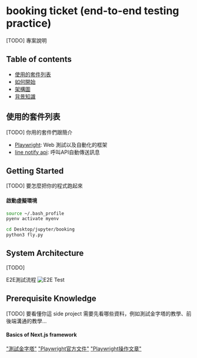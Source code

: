 # booking ticket (end-to-end testing practice)
[TODO] 專案說明

## Table of contents

- <a href="#tech-stack">使用的套件列表</a>
- <a href="#getting-started">如何開始</a>
- <a href="#system-architecture">架構圖</a>
- <a href="#prerequisite">背景知識</a>

<h2 id="tech-stack">使用的套件列表</h2>

[TODO] 你用的套件們跟簡介

- [Playwright](https://github.com/nodejs): Web 測試以及自動化的框架
- [line notify api](https://notify-bot.line.me/doc/en/): 呼叫API自動傳送訊息


<h2 id="getting-started">Getting Started</h2>

[TODO] 要怎麼把你的程式跑起來

#### 啟動虛擬環境
```bash
source ~/.bash_profile
pyenv activate myenv
```

```bash
cd Desktop/jupyter/booking
python3 fly.py
```

<h2 id="system-architecture">System Architecture</h2>

[TODO]

E2E測試流程
![E2E Test](screenshot/E2E%20Test.png)


<h2 id="prerequisite">Prerequisite Knowledge</h2>

[TODO] 要看懂你這 side project 需要先看哪些資料，例如測試金字塔的教學、前後端溝通的教學...

#### Basics of Next.js framework

["測試金字塔"](https://medium.com/@nathankpeck/microservice-testing-unit-tests-d795194fe14e)
["Playwright官方文件"](https://playwright.dev/python/)
["Playwright操作文章"](https://hackmd.io/@kY8Wpop3SHWnMmEn8sqGIA/SkDIi50th#1CSS%E5%AE%9A%E4%BD%8D)



